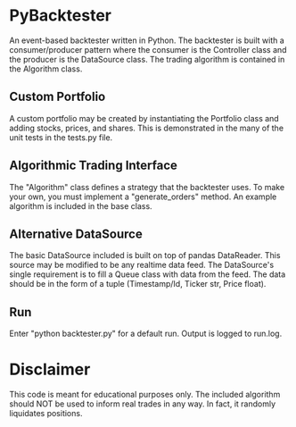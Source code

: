 # PyBacktester

An event-based backtester written in Python. The backtester is built with a consumer/producer pattern where
the consumer is the Controller class and the producer is the DataSource class. The trading algorithm is contained
in the Algorithm class.

## Custom Portfolio
A custom portfolio may be created by instantiating the Portfolio class and adding stocks, prices, and shares. This
is demonstrated in the many of the unit tests in the tests.py file.

## Algorithmic Trading Interface
The "Algorithm" class defines a strategy that the backtester uses. To make your own, you must implement
a "generate_orders" method. An example algorithm is included in the base class.

## Alternative DataSource
The basic DataSource included is built on top of pandas DataReader. This source may be modified to be any realtime
data feed. The DataSource's single requirement is to fill a Queue class with data from the feed. The data should be
in the form of a tuple (Timestamp/Id, Ticker str, Price float).

## Run
Enter "python backtester.py" for a default run. Output is logged to run.log.

# Disclaimer
This code is meant for educational purposes only. The included algorithm should NOT be used to
inform real trades in any way. In fact, it randomly liquidates positions.